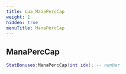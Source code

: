 ```yaml
---
title: Lua ManaPercCap
weight: 1
hidden: true
menuTitle: ManaPercCap
---
```

## ManaPercCap
```lua
StatBonuses:ManaPercCap(int idx); -- number
```